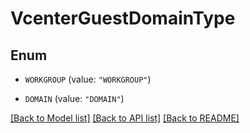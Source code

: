 # VcenterGuestDomainType

## Enum


* `WORKGROUP` (value: `"WORKGROUP"`)

* `DOMAIN` (value: `"DOMAIN"`)


[[Back to Model list]](../README.md#documentation-for-models) [[Back to API list]](../README.md#documentation-for-api-endpoints) [[Back to README]](../README.md)


